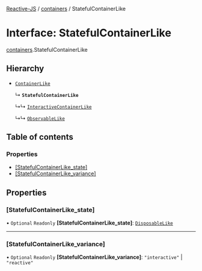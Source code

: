 [Reactive-JS](../README.md) / [containers](../modules/containers.md) / StatefulContainerLike

# Interface: StatefulContainerLike

[containers](../modules/containers.md).StatefulContainerLike

## Hierarchy

- [`ContainerLike`](containers.ContainerLike.md)

  ↳ **`StatefulContainerLike`**

  ↳↳ [`InteractiveContainerLike`](ix.InteractiveContainerLike.md)

  ↳↳ [`ObservableLike`](rx.ObservableLike.md)

## Table of contents

### Properties

- [[StatefulContainerLike\_state]](containers.StatefulContainerLike.md#[statefulcontainerlike_state])
- [[StatefulContainerLike\_variance]](containers.StatefulContainerLike.md#[statefulcontainerlike_variance])

## Properties

### [StatefulContainerLike\_state]

• `Optional` `Readonly` **[StatefulContainerLike\_state]**: [`DisposableLike`](util.DisposableLike.md)

___

### [StatefulContainerLike\_variance]

• `Optional` `Readonly` **[StatefulContainerLike\_variance]**: ``"interactive"`` \| ``"reactive"``
